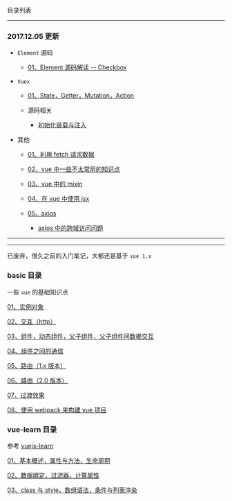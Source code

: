 目录列表

----


### 2017.12.05 更新

* `Element` 源码

  * [01、Element 源码解读 -- Checkbox](https://github.com/hanekaoru/WebLearningNotes/blob/master/vue/note/element/01.md)

* `Vuex`

  * [01、State，Getter，Mutation，Action](https://github.com/hanekaoru/WebLearningNotes/blob/master/vue/note/vuex/01.md)

  * 源码相关

    * [初始化装载与注入](https://github.com/hanekaoru/WebLearningNotes/blob/master/vue/note/vuex/02.md)

* 其他

  * [01、利用 fetch 请求数据](https://github.com/hanekaoru/WebLearningNotes/blob/master/vue/note/other/01.md)
  
  * [02、vue 中一些不太常用的知识点](https://github.com/hanekaoru/WebLearningNotes/blob/master/vue/note/other/02.md)
  
  * [03、vue 中的 mixin](https://github.com/hanekaoru/WebLearningNotes/blob/master/vue/note/other/03.md)
  
  * [04、在 vue 中使用 jsx](https://github.com/hanekaoru/WebLearningNotes/blob/master/vue/note/other/04.md)
  
  * [05、axios](https://github.com/hanekaoru/WebLearningNotes/blob/master/vue/note/other/05.md)
  
    * [axios 中的跨域访问问题](https://github.com/hanekaoru/WebLearningNotes/blob/master/vue/note/other/06.md)




----

----

已废弃，很久之前的入门笔记，大都还是基于 `vue 1.x`

### basic 目录 

一些 `vue` 的基础知识点

[01、实例对象](https://github.com/hanekaoru/WebLearningNotes/blob/master/vue/note/basic/note/01.md)

[02、交互（http）](https://github.com/hanekaoru/WebLearningNotes/blob/master/vue/note/basic/note/02.md)

[03、组件，动态组件，父子组件，父子组件间数据交互](https://github.com/hanekaoru/WebLearningNotes/blob/master/vue/note/basic/note/03.md)

[04、组件之间的通信](https://github.com/hanekaoru/WebLearningNotes/blob/master/vue/note/basic/note/04.md)

[05、路由（1.x 版本）](https://github.com/hanekaoru/WebLearningNotes/blob/master/vue/note/basic/note/05.md)

[06、路由（2.0 版本）](https://github.com/hanekaoru/WebLearningNotes/blob/master/vue/note/basic/note/06.md)

[07、过渡效果](https://github.com/hanekaoru/WebLearningNotes/blob/master/vue/note/basic/note/07.md)

[08、使用 webpack 来构建 vue 项目](https://github.com/hanekaoru/WebLearningNotes/blob/master/vue/note/basic/note/08.md)




### vue-learn 目录 

参考 [vuejs-learn](https://github.com/bhnddowinf/vuejs-learn) 

[01、基本概述，属性与方法，生命周期](https://github.com/hanekaoru/WebLearningNotes/blob/master/vue/note/vue-learn/01.md)

[02、数据绑定，过滤器，计算属性](https://github.com/hanekaoru/WebLearningNotes/blob/master/vue/note/vue-learn/02.md)

[03、class 与 style，数组语法，条件与列表渲染](https://github.com/hanekaoru/WebLearningNotes/blob/master/vue/note/vue-learn/03.md)


